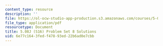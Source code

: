 ```yaml
---
content_type: resource
description: ''
file: https://ol-ocw-studio-app-production.s3.amazonaws.com/courses/5-08j-biological-chemistry-ii-spring-2016/6e77c1643fedf47893ed22b6ad0e7cbb_MIT5_08jS16ps8_soln.pdf
file_type: application/pdf
resourcetype: Document
title: 5.08J (S16) Problem Set 8 Solutions
uid: 6e77c164-3fed-f478-93ed-22b6ad0e7cbb
---
```

